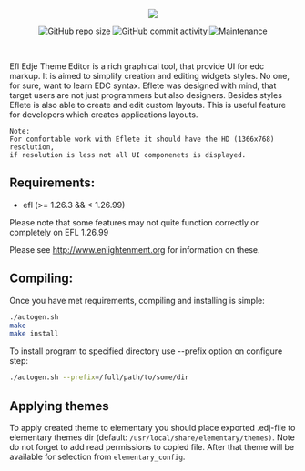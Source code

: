 <p align="center">
  <img src="./data/images/eflete.ico" border="0"></
</p>

<br/>
<p align="center">
  <img alt="GitHub repo size" src="https://img.shields.io/github/repo-size/dimmus/eflete?style=for-the-badge">
  <img alt="GitHub commit activity" src="https://img.shields.io/github/commit-activity/w/dimmus/eflete?style=for-the-badge">
  <img alt="Maintenance" src="https://img.shields.io/maintenance/yes/2022?style=for-the-badge">
</p>
<br/>

Efl Edje Theme Editor is a rich graphical tool, that provide UI for edc markup.
It is aimed to simplify creation and editing widgets styles. No one, for sure,
want to learn EDC syntax. Eflete was designed with mind, that target users are
not just programmers but also designers. Besides styles Eflete is also able to
create and edit custom layouts. This is useful feature for developers which
creates applications layouts.

```
Note:
For comfortable work with Eflete it should have the HD (1366x768) resolution,
if resolution is less not all UI componenets is displayed.
```

## Requirements:

   * efl (>= 1.26.3 && < 1.26.99)

Please note that some features may not quite function correctly or
completely on EFL 1.26.99

Please see http://www.enlightenment.org for information on these.

## Compiling:

Once you have met requirements, compiling and installing is simple:
```sh
./autogen.sh
make
make install
```

To install program to specified directory use --prefix option on configure step:
```sh
./autogen.sh --prefix=/full/path/to/some/dir
```

## Applying themes

To apply created theme to elementary you should place exported .edj-file to
elementary themes dir (default: `/usr/local/share/elementary/themes)`. Note do not
forget to add read permissions to copied file.
After that theme will be available for selection from `elementary_config`.
